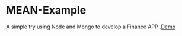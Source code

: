 # MEAN-Example

A simple try using Node and Mongo to develop a Finance APP .<a href="http://financez.herokuapp.com/" target="_blank">Demo</a>

